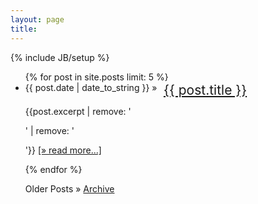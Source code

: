 ```yaml
---
layout: page
title: 
---
```

{% include JB/setup %}

<ul class="posts">
  {% for post in site.posts limit: 5 %}
    <li>
		<span>{{ post.date | date_to_string }}</span> &raquo; <a style="font-size:1.5em;position:absolute;margin-left:0.5em" href="{{ BASE_PATH }}{{ post.url }}">{{ post.title }}</a>
		<p style="padding-top:0.5em">
			{{post.excerpt | remove: '<p>' | remove: '</p>'}}
			<a href="{{ post.url }}">  [&raquo;&nbsp;read&nbsp;more...]</a>
		</p>
	</li>
	
  {% endfor %}
  <li style="list-style: none; margin-top: 1em"><span>Older Posts</span> &raquo; <a href="/archive/">Archive</a></li>
</ul>
<!-- test -->

